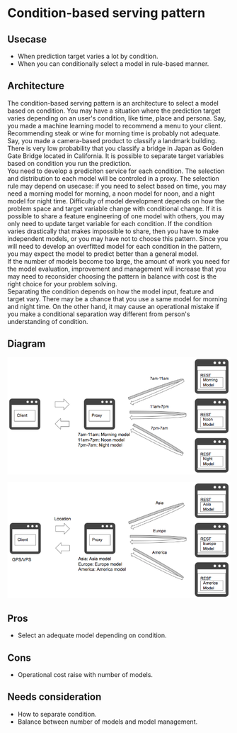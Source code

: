 # Condition-based serving pattern

## Usecase
- When prediction target varies a lot by condition.
- When you can conditionally select a model in rule-based manner.

## Architecture
The condition-based serving pattern is an architecture to select a model based on condition. You may have a situation where the prediction target varies depending on an user's condition, like time, place and persona. Say, you made a machine learning model to recommend a menu to your client. Recommending steak or wine for morning time is probably not adequate. Say, you made a camera-based product to classify a landmark building. There is very low probability that you classify a bridge in Japan as Golden Gate Bridge located in California. It is possible to separate target variables based on condition you run the prediction.<br>
You need to develop a prediciton service for each condition. The selection and distribution to each model will be controled in a proxy. The selection rule may depend on usecase: if you need to select based on time, you may need a morning model for morning, a noon model for noon, and a night model for night time. Difficulty of model development depends on how the problem space and target variable change with conditional change. If it is possible to share a feature engineering of one model with others, you may only need to update target variable for each condition. If the condition varies drastically that makes impossible to share, then you have to make independent models, or you may have not to choose this pattern. Since you will need to develop an overfitted model for each condition in the pattern, you may expect the model to predict better than a general model.<br>
If the number of models become too large, the amount of work you need for the model evaluation, improvement and management will increase that you may need to reconsider choosing the pattern in balance with cost is the right choice for your problem solving.<br>
Separating the condition depends on how the model input, feature and target vary. There may be a chance that you use a same model for morning and night time. On the other hand, it may cause an operational mistake if you make a conditional separation way different from person's understanding of condition.

## Diagram
![Time-based](diagram1.png)

![Location-based](diagram2.png)


## Pros
- Select an adequate model depending on condition.

## Cons
- Operational cost raise with number of models.

## Needs consideration
- How to separate condition.
- Balance between number of models and model management.